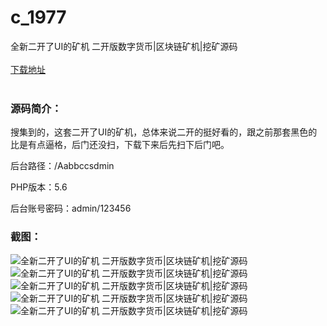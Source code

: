 # c_1977
全新二开了UI的矿机 二开版数字货币|区块链矿机|挖矿源码
<br/></br>
[下载地址](https://www.uuid2.com/1977.html "下载地址")
<br/></br>
<h3>源码简介：</h3>
<p>搜集到的，这套二开了UI的矿机，总体来说二开的挺好看的，跟之前那套黑色的比是有点逼格，后门还没扫，下载下来后先扫下后门吧。<p>
<p>后台路径：/Aabbccsdmin<p>
<p>PHP版本：5.6<p>
<p>后台账号密码：admin/123456<p>
<h3>截图：</h3>
<img src="https://www.uuid2.com/wp-content/uploads/img/pro/20220223/16455976673444.png" alt="全新二开了UI的矿机 二开版数字货币|区块链矿机|挖矿源码"><img src="https://www.uuid2.com/wp-content/uploads/img/pro/20220223/16455976693794.png" alt="全新二开了UI的矿机 二开版数字货币|区块链矿机|挖矿源码"><img src="https://www.uuid2.com/wp-content/uploads/img/pro/20220223/16455976711647.png" alt="全新二开了UI的矿机 二开版数字货币|区块链矿机|挖矿源码"><img src="https://www.uuid2.com/wp-content/uploads/img/pro/20220223/16455976739953.png" alt="全新二开了UI的矿机 二开版数字货币|区块链矿机|挖矿源码"><img src="https://www.uuid2.com/wp-content/uploads/img/pro/20220223/16455976749615.png" alt="全新二开了UI的矿机 二开版数字货币|区块链矿机|挖矿源码">
